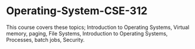 # Operating-System-CSE-312
This course covers these topics; Introduction to Operating Systems, Virtual memory, paging, File Systems, Introduction to Operating Systems, Processes, batch jobs, Security.
